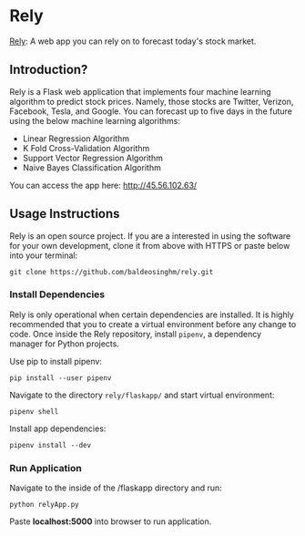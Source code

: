# Rely
[Rely](http://45.56.102.63/ "Rely's Homepage"): A web app you can rely on to forecast today's stock market.

## Introduction?

Rely is a Flask web application that implements four machine learning algorithm
to predict stock prices. Namely, those stocks are Twitter, Verizon, Facebook,
Tesla, and Google. You can forecast up to five days in the future using the below
machine learning algorithms:

- Linear Regression Algorithm
- K Fold Cross-Validation Algorithm
- Support Vector Regression Algorithm
- Naive Bayes Classification Algorithm

You can access the app here: http://45.56.102.63/

## Usage Instructions

Rely is an open source project.  If you are a interested in using the software
for your own development, clone it from above with HTTPS or paste below into your
terminal:

```
git clone https://github.com/baldeosinghm/rely.git
```

### Install Dependencies

Rely is only operational when certain dependencies are installed.  It is highly
recommended that you to create a virtual environment before any change to code.
Once inside the Rely repository, install `pipenv`, a dependency manager for Python projects.

Use pip to install pipenv:
```
pip install --user pipenv
```

Navigate to the directory `rely/flaskapp/` and start virtual environment:
```
pipenv shell
```

Install app dependencies:

```
pipenv install --dev
```

### Run Application

Navigate to the inside of the /flaskapp directory and run:

```
python relyApp.py
```

Paste **localhost:5000** into browser to run application.
